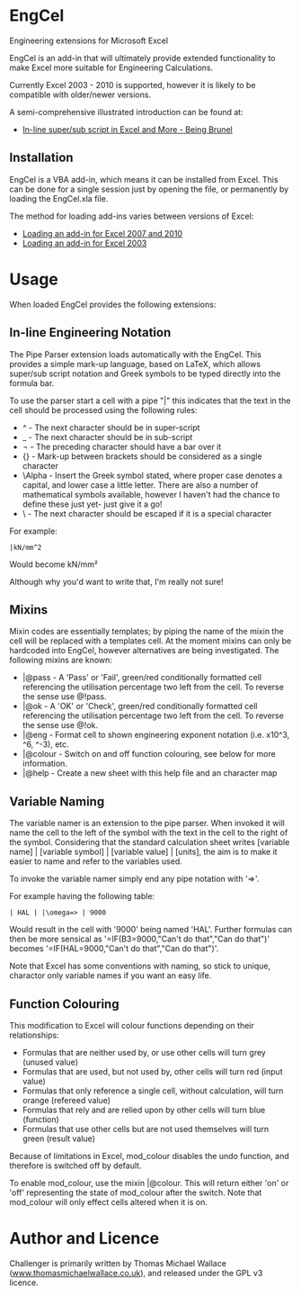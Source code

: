 EngCel
======

Engineering extensions for Microsoft Excel

EngCel is an add-in that will ultimately provide extended functionality to make Excel more suitable for Engineering Calculations.

Currently Excel 2003 - 2010 is supported, however it is likely to be compatible with older/newer versions.

A semi-comprehensive illustrated introduction can be found at:
* [In-line super/sub script in Excel and More - Being Brunel](http://www.beingbrunel.com/inline-subsuper-script-in-excel-and-more/ "Being Brunel")


Installation
------------

EngCel is a VBA add-in, which means it can be installed from Excel. This can be done for a single session just by opening the file, or permanently by loading the EngCel.xla file.

The method for loading add-ins varies between versions of Excel:

* [Loading an add-in for Excel 2007 and 2010](http://office.microsoft.com/en-us/excel-help/load-or-unload-add-in-programs-HP010096834.aspx#BMexceladdin "Excel 2007 to 2010")
* [Loading an add-in for Excel 2003](http://office.microsoft.com/en-us/excel-help/load-or-unload-add-in-programs-HP005203732.aspx "Excel 2003")


Usage
=====

When loaded EngCel provides the following extensions:

In-line Engineering Notation
----------------------------

The Pipe Parser extension loads automatically with the EngCel. This provides a simple mark-up language, based on LaTeX, which allows super/sub script notation and Greek symbols to be typed directly into the formula bar.

To use the parser start a cell with a pipe "|" this indicates that the text in the cell should be processed using the following rules:

* ^ - The next character should be in super-script
* _ - The next character should be in sub-script
* ¬ - The preceding character should have a bar over it
* {} - Mark-up between brackets should be considered as a single character
* \Alpha - Insert the Greek symbol stated, where proper case denotes a capital, and lower case a little letter. There are also a number of mathematical symbols available, however I haven't had the chance to define these just yet- just give it a go!
* \ - The next character should be escaped if it is a special character

For example:

```
|kN/mm^2
```

Would become kN/mm²

Although why you'd want to write that, I'm really not sure!

Mixins
------

Mixin codes are essentially templates; by piping the name of the mixin the cell will be replaced with a templates cell. At the moment mixins can only be hardcoded into EngCel, however alternatives are being investigated. The following mixins are known:

* |@pass - A 'Pass' or 'Fail', green/red conditionally formatted cell referencing the utilisation percentage two left from the cell. To reverse the sense use @!pass.
* |@ok - A 'OK' or 'Check', green/red conditionally formatted cell referencing the utilisation percentage two left from the cell. To reverse the sense use @!ok.
* |@eng - Format cell to shown engineering exponent notation (i.e. x10^3, ^6, ^-3), etc.
* |@colour - Switch on and off function colouring, see below for more information.
* |@help - Create a new sheet with this help file and an character map

Variable Naming
---------------

The variable namer is an extension to the pipe parser. When invoked it will name the cell to the left of the symbol with the text in the cell to the right of the symbol. Considering that the standard calculation sheet writes [variable name] | [variable symbol] | [variable value] | [units], the aim is to make it easier to name and refer to the variables used.

To invoke the variable namer simply end any pipe notation with '=>'.

For example having the following table:

```
| HAL | |\omega=> | 9000
```

Would result in the cell with '9000' being named 'HAL'. Further formulas can then be more sensical as '=IF(B3=9000,"Can't do that","Can do that")' becomes '=IF(HAL=9000,"Can't do that","Can do that")'.

Note that Excel has some conventions with naming, so stick to unique, charactor only variable names if you want an easy life.

Function Colouring
------------------

This modification to Excel will colour functions depending on their relationships:

* Formulas that are neither used by, or use other cells will turn grey (unused value)
* Formulas that are used, but not used by, other cells will turn red (input value)
* Formulas that only reference a single cell, without calculation, will turn orange (refereed value)
* Formulas that rely and are relied upon by other cells will turn blue (function)
* Formulas that use other cells but are not used themselves will turn green (result value)

Because of limitations in Excel, mod_colour disables the undo function, and therefore is switched off by default.

To enable mod_colour, use the mixin |@colour. This will return either 'on' or 'off' representing the state of mod_colour after the switch. Note that mod_colour will only effect cells altered when it is on.


Author and Licence
==================

Challenger is primarily written by Thomas Michael Wallace (www.thomasmichaelwallace.co.uk), and released under the GPL v3 licence.
